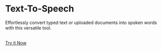 # Text-To-Speech
 <p> Effortlessly convert typed text or uploaded documents into spoken words with this versatile tool. </p> <br />
 <a href="https://text-tospeech.streamlit.app/">Try it Now</a>
